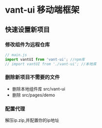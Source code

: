 # vant-ui 移动端框架

## 快速设置新项目

### 修改组件为远程仓库
```js
// main.js
import vantUI from 'vant-ui'; //npm库
// import vantUI from './vant-ui'; //本地库
```

### 删除新项目不需要的文件
- 删除本地组件库 src/vant-ui
- 删除 src/pages/demo

### 配置代理
解压ip.zip,并配置你的ip地址